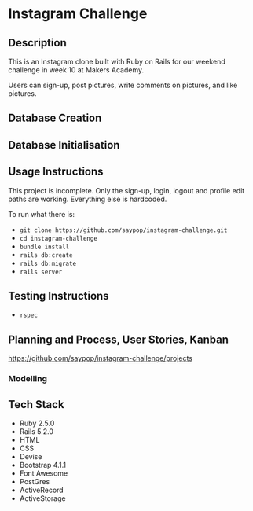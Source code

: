 Instagram Challenge
===================

## Description

This is an Instagram clone built with Ruby on Rails for our weekend challenge in week 10 at Makers Academy.

Users can sign-up, post pictures, write comments on pictures, and like pictures.

## Database Creation

## Database Initialisation

## Usage Instructions

This project is incomplete. Only the sign-up, login, logout and profile edit paths are working. Everything else is hardcoded.

To run what there is:
- `git clone https://github.com/saypop/instagram-challenge.git`
- `cd instagram-challenge`
- `bundle install`
- `rails db:create`
- `rails db:migrate`
- `rails server`

## Testing Instructions
- `rspec`

## Planning and Process, User Stories, Kanban
https://github.com/saypop/instagram-challenge/projects

### Modelling


## Tech Stack
- Ruby 2.5.0
- Rails 5.2.0
- HTML
- CSS
- Devise
- Bootstrap 4.1.1
- Font Awesome
- PostGres
- ActiveRecord
- ActiveStorage

